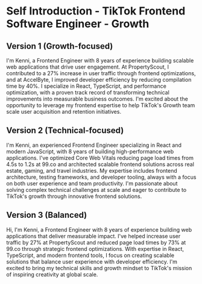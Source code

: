 # Self Introduction - TikTok Frontend Software Engineer - Growth

## Version 1 (Growth-focused)
I'm Kenni, a Frontend Engineer with 8 years of experience building scalable web applications that drive user engagement. At PropertyScout, I contributed to a 27% increase in user traffic through frontend optimizations, and at AccelByte, I improved developer efficiency by reducing compilation time by 40%. I specialize in React, TypeScript, and performance optimization, with a proven track record of transforming technical improvements into measurable business outcomes. I'm excited about the opportunity to leverage my frontend expertise to help TikTok's Growth team scale user acquisition and retention initiatives.

## Version 2 (Technical-focused)
I'm Kenni, an experienced Frontend Engineer specializing in React and modern JavaScript, with 8 years of building high-performance web applications. I've optimized Core Web Vitals reducing page load times from 4.5s to 1.2s at 99.co and architected scalable frontend solutions across real estate, gaming, and travel industries. My expertise includes frontend architecture, testing frameworks, and developer tooling, always with a focus on both user experience and team productivity. I'm passionate about solving complex technical challenges at scale and eager to contribute to TikTok's growth through innovative frontend solutions.

## Version 3 (Balanced)
Hi, I'm Kenni, a Frontend Engineer with 8 years of experience building web applications that deliver measurable impact. I've helped increase user traffic by 27% at PropertyScout and reduced page load times by 73% at 99.co through strategic frontend optimizations. With expertise in React, TypeScript, and modern frontend tools, I focus on creating scalable solutions that balance user experience with developer efficiency. I'm excited to bring my technical skills and growth mindset to TikTok's mission of inspiring creativity at global scale.